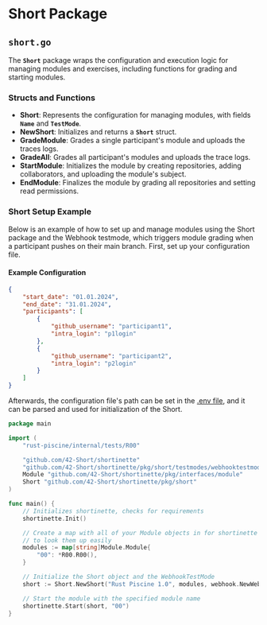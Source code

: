 # Short Package
## `short.go`
The **`Short`** package wraps the configuration and execution logic for managing modules and exercises, 
including functions for grading and starting modules.
### Structs and Functions
* **Short**: Represents the configuration for managing modules, with fields **`Name`** and **`TestMode`**.
* **NewShort**: Initializes and returns a **`Short`** struct.
* **GradeModule**: Grades a single participant's module and uploads the traces logs.
* **GradeAll**: Grades all participant's modules and uploads the trace logs.
* **StartModule**: Initializes the module by creating repositories, adding collaborators, and uploading the module's subject.
* **EndModule**: Finalizes the module by grading all repositories and setting read permissions.

### Short Setup Example
Below is an example of how to set up and manage modules using the Short package and the Webhook testmode, which triggers module grading when a participant pushes on their main branch. First, set up your configuration file.
#### Example Configuration
```json
{
    "start_date": "01.01.2024",
    "end_date": "31.01.2024",
    "participants": [
        {
            "github_username": "participant1",
            "intra_login": "p1login"
        },
        {
            "github_username": "participant2",
            "intra_login": "p2login"
        }
    ]
}
```
Afterwards, the configuration file's path can be set in the [.env file](DOTENV.md), and it can be parsed and used for initialization of the Short.
```go
package main

import (
	"rust-piscine/internal/tests/R00"

	"github.com/42-Short/shortinette"
	"github.com/42-Short/shortinette/pkg/short/testmodes/webhooktestmode"
	Module "github.com/42-Short/shortinette/pkg/interfaces/module"
	Short "github.com/42-Short/shortinette/pkg/short"
)

func main() {
	// Initializes shortinette, checks for requirements
	shortinette.Init()

	// Create a map with all of your Module objects in for shortinette
	// to look them up easily
	modules := map[string]Module.Module{
		"00": *R00.R00(),
	}

	// Initialize the Short object and the WebhookTestMode
	short := Short.NewShort("Rust Piscine 1.0", modules, webhook.NewWebhookTestMode(modules))

	// Start the module with the specified module name
	shortinette.Start(short, "00")
}
```
